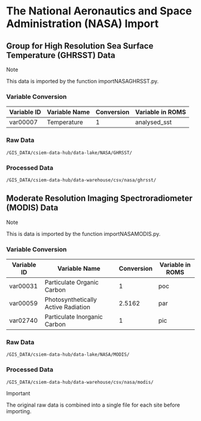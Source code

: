 # The National Aeronautics and Space Administration (NASA) Import

## Group for High Resolution Sea Surface Temperature (GHRSST) Data
> [!NOTE]
> This data is imported by the function importNASAGHRSST.py.

### Variable Conversion
| Variable ID | Variable Name | Conversion | Variable in ROMS |
| -------- | -------- | -------- | -------- |
| var00007 | Temperature | 1 | analysed_sst |

### Raw Data
    /GIS_DATA/csiem-data-hub/data-lake/NASA/GHRSST/

### Processed Data
    /GIS_DATA/csiem-data-hub/data-warehouse/csv/nasa/ghrsst/

## Moderate Resolution Imaging Spectroradiometer (MODIS) Data
> [!NOTE]
> This is data is imported by the function importNASAMODIS.py.

### Variable Conversion
| Variable ID | Variable Name | Conversion | Variable in ROMS |
| -------- | -------- | -------- | -------- |
| var00031 | Particulate Organic Carbon | 1 | poc |
| var00059 | Photosynthetically Active Radiation | 2.5162 | par |
| var02740 | Particulate Inorganic Carbon | 1 | pic |

### Raw Data
    /GIS_DATA/csiem-data-hub/data-lake/NASA/MODIS/

### Processed Data
    /GIS_DATA/csiem-data-hub/data-warehouse/csv/nasa/modis/

> [!IMPORTANT]
> The original raw data is combined into a single file for each site before importing.